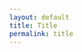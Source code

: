 ```yaml
---
layout: default
title: Title
permalink: title
---
```

<!-- Add an essay or interpretive material below this line,
using HTML or markdown.  Do not modify this file above this line -->
